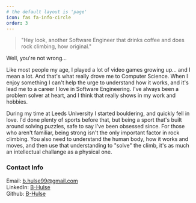 ```yaml
---
# the default layout is 'page'
icon: fas fa-info-circle
order: 3
---
```


> "Hey look, another Software Engineer that drinks coffee and does rock climbing, how original."

Well, you're not wrong...

Like most people my age, I played a lot of video games growing up... and I mean a lot. And that's what really drove me to Computer Science. When I enjoy something I can't help the urge to understand how it works, and it's lead me to a career I love in Software Engineering. I've always been a problem solver at heart, and I think that really shows in my work and hobbies.

During my time at Leeds University I started bouldering, and quickly fell in love. I'd done plenty of sports before that, but being a sport that's built around solving puzzles, safe to say I've been obsessed since. For those who aren't familiar, being strong isn't the only important factor in rock climbing. You also need to understand the human body, how it works and moves, and then use that understanding to "solve" the climb, it's as much an intellectual challange as a physical one.

### Contact Info
Email: [b.hulse99@gmail.com](javascript:location.href='mailto:'+['b.hulse99','gmail.com'].join('@'))<br>
LinkedIn: [B-Hulse](https://www.linkedin.com/in/b-hulse/)<br>
Github: [B-Hulse](https://github.com/B-Hulse)